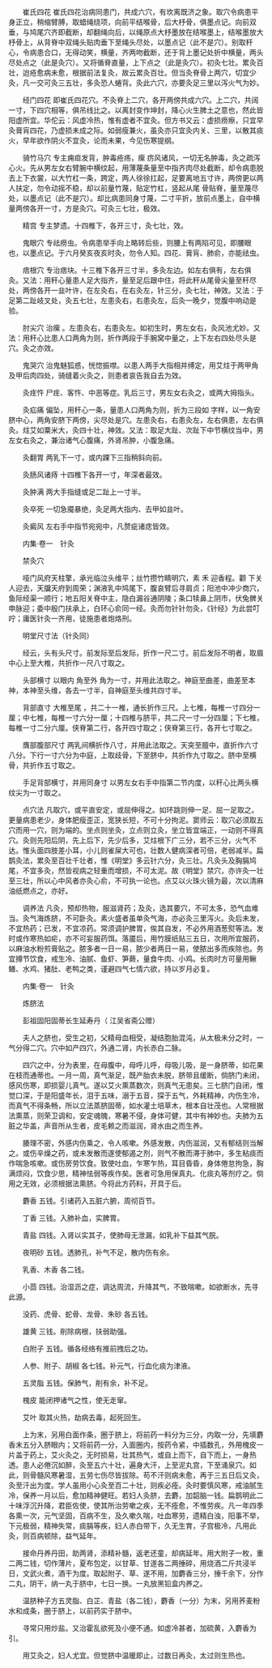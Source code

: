 <!-- { "loadSidebar": true } -->
　　崔氏四花 崔氏四花治病同患门，共成六穴，有坎离既济之象。取穴令病患平身正立，稍缩臂膊，取蜡绳绕项，向前平结喉骨，后大杼骨，俱墨点记。向前双垂，与鸠尾穴齐即截断，却翻绳向后，以绳原点大杼墨放在结喉墨上，结喉墨放大杼骨上，从背脊中双绳头贴肉垂下至绳头尽处，以墨点记（此不是穴）。别取秆心，令病患合口，无得动笑，横量，齐两吻截断，还于背上墨记处折中横量，两头尽处点之（此是灸穴）。又将循脊直量，上下点之（此是灸穴）。初灸七壮。累灸百壮，迨疮愈病未愈，根据前法复灸，故云累灸百壮。但当灸脊骨上两穴，切宜少灸，凡一交可灸三五壮，多灸恐人蜷背。灸此六穴，亦要灸足三里以泻火气为妙。

　　经门四花 即崔氏四花穴。不灸脊上二穴，各开两傍共成六穴。上二穴，共阔一寸，下四穴相等，俱吊线比之。以离封变作坤封，降心火生脾土之意也，然此皆阳虚所宜。华佗云：风虚冷热，惟有虚者不宜灸。但方书又云：虚损痨瘵，只宜早灸膏肓四花，乃虚损未成之际。如弱瘦兼火，虽灸亦只宜灸内关、三里，以散其痰火，早年欲作阴火不宜灸，论而未果，今见伤寒提纲。

　　骑竹马穴 专主痈疸发背，肿毒疮疡，瘰 疠风诸风，一切无名肿毒，灸之疏泻心火。先从男左女右臂腕中横纹起，用薄蔑条量至中指齐肉尽处截断，却令病患脱去上下衣裳，以大竹杠一条，跨定，两人徐徐扛起，足要离地五寸许，两傍更以两人扶定，勿令动摇不稳，却以前量竹蔑，贴定竹杠，竖起从尾 骨贴脊，量至蔑尽处，以墨点记（此不是穴）。却比病患同身寸蔑，二寸平折，放前点墨上，自中横量两傍各开一寸，方是灸穴。可灸三七壮，极效。

　　精宫 专主梦遗。十四椎下，各开三寸，灸七壮，效。

　　鬼眼穴 专祛痨虫。令病患举手向上略转后些，则腰上有两陷可见，即腰眼也，以墨点记。于六月癸亥夜亥时灸，勿令人知。四花、膏肓、肺俞，亦能祛虫。

　　痞根穴 专治痞块。十三椎下各开三寸半，多灸左边。如左右俱有，左右俱灸。又法：用秆心量患人足大指齐，量至足后跟中住，将此秆从尾骨尖量至秆尽处，两傍各开一韭叶许，在左灸右，在右灸左，针三分，灸七壮，神效。又法：于足第二趾岐叉处，灸五七壮，左患灸右，右患灸左，后灸一晚夕，觉腹中响动是验。

　　肘尖穴 治瘰 。左患灸右，右患灸左。如初生时，男左女右，灸风池尤妙。又法：用秆心比患人口两角为则，折作两段于手腕窝中量之，上下左右四处尽头是穴。灸之亦效。

　　鬼哭穴 治鬼魅狐惑，恍惚振噤。以患人两手大指相并缚定，用艾炷于两甲角及甲后肉四处，骑缝着火灸之，则患者哀告我自去为效。

　　灸疰忤 尸疰、客忤、中恶等症。乳后三寸，男左女右灸之，或两大拇指头。

　　灸疝痛 偏坠，用秆心一条，量患人口两角为则，折为三段如 字样，以一角安脐中心，两角安脐下两傍，尖尽处是穴。左患灸右，右患灸左，左右俱患，左右俱灸。炷艾如粟米大，灸四十壮，神效。又法：取足大趾、次趾下中节横纹当中，男左女右灸之，兼治诸气心腹痛，外肾吊肿，小腹急痛。

　　灸翻胃 两乳下一寸，或内踝下三指稍斜向前。

　　灸肠风诸痔 十四椎下各开一寸，年深者最效。

　　灸肿满 两大手指缝或足二趾上一寸半。

　　灸卒死 一切急魇暴绝，灸足两大指内、去甲如韭叶。

　　灸癜风 左右手中指节宛宛中，凡赘疵诸痣皆效。

　　内集·卷一　针灸

　　禁灸穴

　　哑门风府天柱擎，承光临泣头维平；丝竹攒竹睛明穴，素 禾 迎香程。颧 下关人迎去，天牖天府到周荣；渊液乳中鸠尾下，腹哀臂后寻肩贞；阳池中冲少商穴，鱼际经渠一顺行；地五阳关脊中主，隐白漏谷通阴陵；条口犊鼻上阴市，伏兔髀关申脉迎；委中殷门扶承上，白环心俞同一经。灸而勿针针勿灸，《针经》为此尝叮咛；庸医针灸一齐用，徒施患者炮烙刑。

　　明堂尺寸法（针灸同）

　　经云，头有头尺寸。前发际至后发际，折作一尺二寸。前后发际不明者，取眉中心上至大椎，共折作一尺八寸取之。

　　头部横寸 以眼内 角至外 角为一寸，并用此法取之。神庭至曲差，曲差至本神，本神至头维，各去一寸半，自神庭至头维共四寸半。

　　背部直寸 大椎至尾 ，共二十一椎，通长折作三尺。上七椎，每椎一寸四分一厘；中七椎，每椎一寸六分一厘；十四椎与脐平，共二尺一寸一分四厘；下七椎，每椎一寸二分六厘。侠脊第二行，各开四寸取之；侠脊第三行，各开七寸取之。

　　膺部腹部尺寸 两乳间横折作八寸，并用此法取之。天突至膻中，直折作六寸八分。下行一寸六分为中庭，上取歧骨，下至脐中，共折作九寸取之。脐中至横骨，共折作五寸取之。

　　手足背部横寸，并用同身寸 以男左女右手中指第二节内度，以秆心比两头横纹尖为一寸取之。

　　点穴法 凡取穴，或平直安定，或屈伸得之。如环跳则伸一足、屈一足取之。更量病患老少，身体肥瘦歪正，宽狭长短，不可十分拘泥。窦师云：取穴必须取五穴而用一穴，则为端的。坐点则坐灸，立点则立灸，坐立皆宜端正，一动则不得真穴。灸则先阳后阴，先上后下，先少后多，艾炷根下广三分，若不三分，火气不达。惟头面四肢差小耳，小儿则雀屎大可也，壮数人健病深者可倍，老弱减半。扁鹊灸法，累灸至百壮千壮者，惟《明堂》多云针六分，灸三壮。凡灸头及胸膈鸠尾，不宜多灸，然皆视病之轻重而增损，不可太泥。故《明堂》禁穴，亦许灸一壮至三壮，所以心中风者亦灸心俞，不可执一论也。点艾以火珠火镜为最，次以清麻油纸燃点之，亦好。

　　调养法 凡灸，预却热物，服滋肾药；及灸，选其要穴，不可太多，恐气血难当。灸气海炼脐，不可卧灸。素火盛者虽单灸气海，亦必灸三里泻火。灸后未发，不宜热药；已发，不宜凉药。常须调护脾胃，俟其自发，不必外用酒葱熨等法。发时或作寒热如疟，亦不可妄服药饵。落靥后，用竹膜纸贴三五日，次用所宜服药，以麻油水粉煎膏贴之。脓多者一日一易，脓少者两日一易，使脓出多而疾除也。务宜撙节饮食，戒生冷、油腻、鱼虾、笋蕨，量食牛肉、小鸡。长肉时方可量用鳅鳝、水鸡、猪肚、老鸭之类，谨避四气七情六欲，持以岁月必复。

　　内集·卷一　针灸

　　炼脐法

　　彭祖固阳固蒂长生延寿丹（ 江吴省斋公赠）

　　夫人之脐也，受生之初，父精母血相受，凝结胞胎混沌，从太极未分之时，一气分得二穴。穴中如产四穴，外通二肾，内长赤白二脉。

　　四穴之中，分为表里，在母腹中，母呼儿呼，母吸儿吸，是一身脐蒂，如花果在枝而通蒂也。一月一周，真气渐足，既产胎衣未脱，脐带且缓断，倘脐门未闭，感风伤寒，即损婴儿真气。遂以艾火熏蒸数次，则真气无患矣。三七脐门自闭，惟觉口深，于是阳盛年长，泪于五味，溺于五音，探于五气，外耗精神，内伤生冷，而真气不得条畅，所以立法蒸脐固蒂，如水灌土培草木，根本自壮茂也。人常根据法熏蒸，则荣卫调和，安定魂魄，寒暑不侵，身体可健，其中有神妙也。夫肺为五脏之华盖，声音所从生者，皮毛赖之而滋润，肾水由之而生养。

　　腠理不密，外感内伤乘之，令人咳嗽。外感发散，内伤滋润，又有郁结则当解之。或伤辛燥之药，或未发散而遂使郁遏之剂，则气不散而滞于肺中，多生粘痰而作喘急咳嗽。或伤房劳饮食。致使吐血，乍寒乍热，耳目昏昏，身体倦怠拘急，胸满烦闷，饮食少思，精神怯弱等疾作矣。医者可急用保真丸、化痰丸等剂疗之。倘用之无效，必须根据法熏脐。今将此方药料，开具于后。

　　麝香 五钱。引诸药入五脏六腑，周彻百节。

　　丁香 三钱。入肺补血，实脾胃。

　　青盐 四钱。入肾以实其子，使肺母无泄漏，如乳补下益其气脘。

　　夜明砂 五钱。透肺孔，补气不足，散内伤有余。

　　乳香、木香 各二钱。

　　小茴 四钱。治湿沥之症，调达周流，升降其气，不致喘嗽。如欲断水，先寻此源。

　　没药、虎骨、蛇骨、龙骨、朱砂 各五钱。

　　雄黄 三钱。削除病根，扶弱助强。

　　白附子 五钱。循各经络有推前拽后之功。

　　人参、附子、胡椒 各七钱。补元气，行血化痰为津液。

　　五灵脂 五钱。保肺气，削有余，补不足。

　　槐皮 能闭押诸气之性，使无走窜。

　　艾叶 取其火热，劫病去毒，起死回生。

　　上为末，另用白面作条，圈于脐上，将前药一料分为三分，内取一分，先填麝香末五分入脐眼内；又将前药一分，入面圈内，按药令紧，中插数孔，外用槐皮一片盖于药上，艾火灸之，无时损易，壮其热气，或自上而下，自下而上，一身热透。患人必倦沉如醉，灸至五六十壮，遍身大汗，上至泥丸宫，下至涌泉穴。如此，则骨髓风寒暑湿，五劳七伤尽皆拔除。苟不汗则病未愈，再于三五日后又灸，灸至汗出为度。学人虽用小心灸至百二十壮，则疾必痊。灸时要慎风寒，戒油腻生冷，保养一月以后，愈加精神健旺。若妇人灸脐，去麝，加韶脑一钱。扁鹊明此二十味浮沉升降，君臣佐使，使其所治劳嗽之疾，无不痊愈，不惟劳疾。凡一年四季各熏一次，元气坚固，百病不生，及久嗽久喘，吐血寒劳，遗精白浊，阳事不举，下元极弱，精神失常，痰膈等疾，妇人赤白带下，久无生育，子宫极冷，凡用此灸，则百病顿除，益气延年。

　　接命丹养丹田，助两肾，添精补髓，返老还童，却病延年。用大附子一枚，重二两二钱，切作薄片，夏布包定，以甘草、甘遂各二两捶碎，用烧酒二斤共浸半日，文武火煮，酒干为度。取起附子、草、遂不用，加麝香三分，捶千余下，分作二丸，阴干，纳一丸于脐中，七日一换。一丸放黑铅盒内养之。

　　温脐种子方五灵脂、白芷、青盐（各二钱），麝香（一分）为末，另用荞麦粉水和成条，圈于脐上，以前药实于脐中。

　　寻常只用炒盐。又治霍乱欲死及小便不通。如虚冷甚者，加硫黄，入麝香为引。

　　用艾灸之，妇人尤宜。但觉脐中温暖即止，过数日再灸，太过则生热也。

